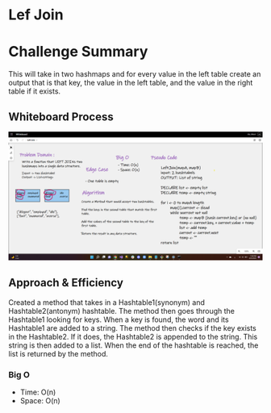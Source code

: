 # Lef Join


# Challenge Summary
This will take in two hashmaps and for every value in the left table create an output that is that key, the value in 
the left table, and the value in the right table if it exists.

## Whiteboard Process
![Whiteboard](Assest/Whiteboard.png)

## Approach & Efficiency
Created a method that takes in a Hashtable1(synonym) and Hashtable2(antonym) hashtable. The method then goes 
through the Hashtable1  looking for keys. When a key is found, the word and its Hashtable1 are added to a string. 
The method then checks if the key exists in the Hashtable2. If it does, the Hashtable2 is appended to the string. 
This string is then added to a list. When the end of the hashtable is reached, the list is returned by the method.


### Big O
- Time: O(n) 
- Space: O(n)


